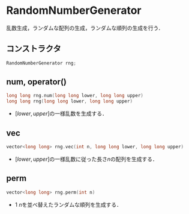 # RandomNumberGenerator

乱数生成，ランダムな配列の生成，ランダムな順列の生成を行う．

## コンストラクタ
```cpp
RandomNumberGenerator rng;
```

## num, operator()
```cpp
long long rng.num(long long lower, long long upper)
long long rng(long long lower, long long upper)
```
- $[lower, upper]$の一様乱数を生成する．

## vec
```cpp
vector<long long> rng.vec(int n, long long lower, long long upper)
```
- $[lower, upper]$の一様乱数に従った長さ$n$の配列を生成する．

## perm
```cpp
vector<long long> rng.perm(int n)
```
- $1 ~ n$を並べ替えたランダムな順列を生成する．